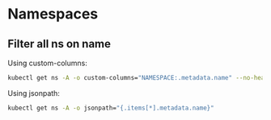 # Namespaces

## Filter all ns on name

Using custom-columns:
```sh
kubectl get ns -A -o custom-columns="NAMESPACE:.metadata.name" --no-headers
```

Using jsonpath:
```sh
kubectl get ns -A -o jsonpath="{.items[*].metadata.name}"
```

